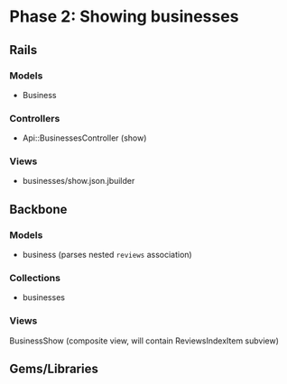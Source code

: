 # Phase 2: Showing businesses

## Rails
### Models
* Business

### Controllers
* Api::BusinessesController (show)

### Views
* businesses/show.json.jbuilder

## Backbone
### Models
* business (parses nested `reviews` association)

### Collections
* businesses

### Views
BusinessShow (composite view, will contain ReviewsIndexItem subview)

## Gems/Libraries
